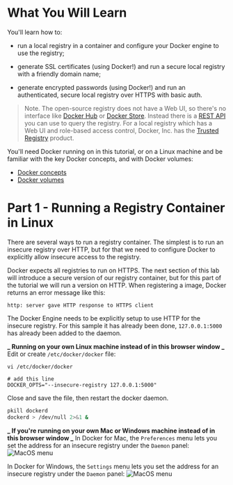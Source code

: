 # What You Will Learn

You'll learn how to:

- run a local registry in a container and configure your Docker engine to use the registry;

- generate SSL certificates (using Docker!) and run a secure local registry with a friendly domain name;

- generate encrypted passwords (using Docker!) and run an authenticated, secure local registry over HTTPS with basic auth.

> Note. The open-source registry does not have a Web UI, so there's no interface like [Docker Hub](https://hub.docker.com) or [Docker Store](https://store.docker.com). Instead there is a [REST API](https://docs.docker.com/registry/spec/api/) you can use to query the registry. For a local registry which has a Web UI and role-based access control, Docker, Inc. has the [Trusted Registry](https://www.docker.com/sites/default/files/Docker%20Trusted%20Registry.pdf) product.

You'll need Docker running on in this tutorial, or on a Linux machine and be familiar with the key Docker concepts, and with Docker volumes:

- [Docker concepts](https://docs.docker.com/engine/understanding-docker/)
- [Docker volumes](https://docs.docker.com/engine/tutorials/dockervolumes/)

# Part 1 - Running a Registry Container in Linux

There are several ways to run a registry container. The simplest is to run an insecure registry over HTTP, but for that we need to configure Docker to explicitly allow insecure access to the registry.

Docker expects all registries to run on HTTPS. The next section of this lab will introduce a secure version of our registry container, but for this part of the tutorial we will run a version on HTTP. When registering a image, Docker returns an error message like this:

```
http: server gave HTTP response to HTTPS client
```

The Docker Engine needs to be explicitly setup to use HTTP for the insecure registry. For this sample it has already been done, `127.0.0.1:5000` has already been added to the daemon.

**_ Running on your own Linux machine instead of in this browser window _**
Edit or create `/etc/docker/docker` file:

```
vi /etc/docker/docker

# add this line
DOCKER_OPTS="--insecure-registry 127.0.0.1:5000"
```

Close and save the file, then restart the docker daemon.

```bash
pkill dockerd
dockerd > /dev/null 2>&1 &
```

**_ If you're running on your own Mac or Windows machine instead of in this browser window _**
In Docker for Mac, the `Preferences` menu lets you set the address for an insecure registry under the `Daemon` panel:
![MacOS menu](/images/docker_osx_insecure_registry.png)

In Docker for Windows, the `Settings` menu lets you set the address for an insecure registry under the `Daemon` panel:
![MacOS menu](/images/docker_windows_insecure_registry.png)
